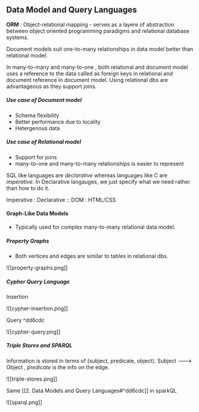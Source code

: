## Data Model and Query Languages

__ORM__ : Object-relational mapping - serves as a layere of abstraction between object oriented programming paradigms and relational database systems.

Document models suit one-to-many relationships in data model better than relational model. 

In many-to-many and many-to-one , both relational and document model uses a reference to the data called as foreign keys in relational and document reference in document model. Using relational dbs are advantageous as they support joins.

##### Use case of Document model
- Schema flexibility
- Better performance due to locality
- Hetergenous data

##### Use case of Relational model
- Support for joins
- many-to-one and many-to-many relationships is easier to represent

SQL like languages are _declarative_ whereas languages like C are _imperative_. In Declarative langauges, we just specify what we need rather than how to do it. 

Imperative : Declarative :: DOM : HTML/CSS 

#### Graph-Like Data Models
- Typically used for complex many-to-many relational data model.

##### Property Graphs
- Both vertices and edges are similar to tables in relational dbs.

![[property-graphs.png]]

##### Cypher Query Language
Insertion

![[cypher-insertion.png]]

Query ^dd6cdc

![[cypher-query.png]]

##### Triple Stores and SPARQL
Information is stored in terms of (subject, predicate, object). 
Subject ---> Object , _predicate_ is the info on the edge.

![[triple-stores.png]]

Same [[2. Data Models and Query Languages#^dd6cdc]] in sparkQL

![[sparql.png]]

